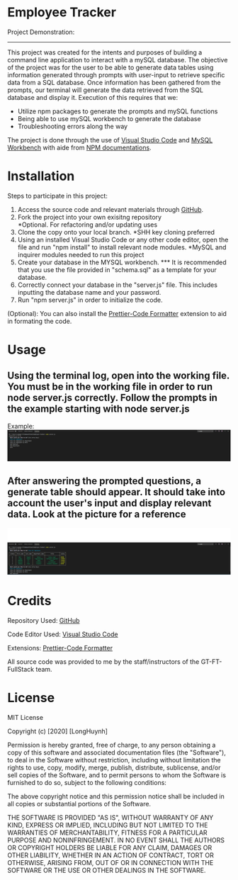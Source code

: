 # Employee Tracker ![<Test>](https://img.shields.io/badge/License-MIT-blue.svg) 

Project Demonstration: 

<hr>

This project was created for the intents and purposes of building a command line application to interact with a mySQL database. The objective of the project was for the user to be able to generate data tables using information generated through prompts with user-input to retrieve specific data from a SQL database. Once information has been gathered from the prompts, our terminal will generate the data retrieved from the SQL database and display it. Execution of this requires that we: <ul>
<li> Utilize npm packages to generate the prompts and mySQL functions
<li> Being able to use mySQL workbench to generate the database
<li> Troubleshooting errors along the way
</ul>

The project is done through the use of [Visual Studio Code](https://code.visualstudio.com) and [MySQL Workbench](https://www.mysql.com/products/workbench/) with aide from [NPM documentations](https://www.npmjs.com/).
# Installation

Steps to participate in this project:

1. Access the source code and relevant materials through [GitHub](https://github.com/Longhuynh741/EmployeeTemplate-GT-FT). 
2. Fork the project into your own exisitng repository <br> 
*Optional. For refactoring and/or updating uses
3. Clone the copy onto your local branch. *SHH key cloning preferred
4. Using an installed Visual Studio Code or any other code editor, open the file and run "npm install" to install relevant node modules. *MySQL and inquirer modules needed to run this project
5. Create your database in the MYSQL workbench. *** It is recommended that you use the file provided in "schema.sql" as a template for your database. 
6. Correctly connect your database in the "server.js" file. This includes inputting the database name and your password.
7. Run "npm server.js" in order to initialize the code. 


(Optional): You can also install the [Prettier-Code Formatter](https://marketplace.visualstudio.com/items?itemName=esbenp.prettier-vscode) extension to aid in formating the code.

# Usage

<h2> Using the terminal log, open into the working file. You must be in the working file in order to run node server.js correctly. Follow the prompts in the example starting with node server.js </h2>

Example: <img src="images\Tracker1.png" alt="NodeExample">


<h2> After answering the prompted questions, a generate table should appear. It should take into account the user's input and display relevant data. Look at the picture for a reference </h2>

<img src="images\Tracker 2.png" alt="ReadMeExample">


# Credits

Repository Used: [GitHub](https://github.com/)

Code Editor Used: [Visual Studio Code](https://code.visualstudio.com)

Extensions: [Prettier-Code Formatter](https://marketplace.visualstudio.com/items?itemName=esbenp.prettier-vscode)

All source code was provided to me by the staff/instructors of the GT-FT-FullStack team.
# License

MIT License

Copyright (c) [2020] [LongHuynh]

Permission is hereby granted, free of charge, to any person obtaining a copy
of this software and associated documentation files (the "Software"), to deal
in the Software without restriction, including without limitation the rights
to use, copy, modify, merge, publish, distribute, sublicense, and/or sell
copies of the Software, and to permit persons to whom the Software is
furnished to do so, subject to the following conditions:

The above copyright notice and this permission notice shall be included in all
copies or substantial portions of the Software.

THE SOFTWARE IS PROVIDED "AS IS", WITHOUT WARRANTY OF ANY KIND, EXPRESS OR
IMPLIED, INCLUDING BUT NOT LIMITED TO THE WARRANTIES OF MERCHANTABILITY,
FITNESS FOR A PARTICULAR PURPOSE AND NONINFRINGEMENT. IN NO EVENT SHALL THE
AUTHORS OR COPYRIGHT HOLDERS BE LIABLE FOR ANY CLAIM, DAMAGES OR OTHER
LIABILITY, WHETHER IN AN ACTION OF CONTRACT, TORT OR OTHERWISE, ARISING FROM,
OUT OF OR IN CONNECTION WITH THE SOFTWARE OR THE USE OR OTHER DEALINGS IN THE
SOFTWARE.